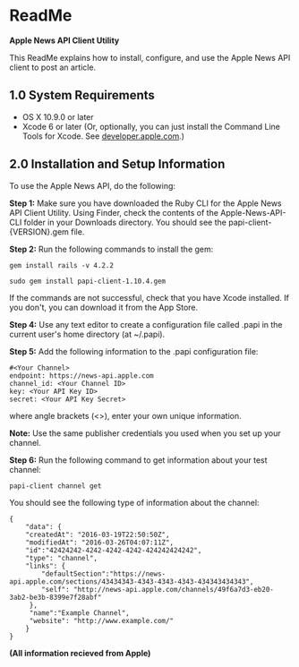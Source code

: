 # ReadMe

**Apple News API Client Utility**

This ReadMe explains how to install, configure, and use the Apple News API client to post an article.

## 1.0 System Requirements

- OS X 10.9.0 or later
- Xcode 6 or later (Or, optionally, you can just install the Command Line Tools for Xcode. See [developer.apple.com](https://developer.apple.com).)

## 2.0 Installation and Setup Information

To use the Apple News API, do the following:

**Step 1:** Make sure you have downloaded the Ruby CLI for the Apple News API Client Utility. Using Finder, check the contents of the Apple-News-API-CLI folder in your Downloads directory. You should see the papi-client-{VERSION}.gem file.

**Step 2:** Run the following commands to install the gem:

    gem install rails -v 4.2.2

    sudo gem install papi-client-1.10.4.gem

If the commands are not successful, check that you have Xcode installed. If you don't, you can download it from the App Store.

**Step 4:** Use any text editor to create a configuration file called .papi in the current user's home directory (at ~/.papi).

**Step 5:** Add the following information to the .papi configuration file:

    #<Your Channel>
    endpoint: https://news-api.apple.com
    channel_id: <Your Channel ID>
    key: <Your API Key ID>
    secret: <Your API Key Secret>

where angle brackets (<>), enter your own unique information.

**Note:** Use the same publisher credentials you used when you set up your channel.

**Step 6:** Run the following command to get information about your test channel:

    papi-client channel get

You should see the following type of information about the channel:

    {
    	"data": {
    	"createdAt": "2016-03-19T22:50:50Z",
    	"modifiedAt": "2016-03-26T04:07:11Z",
    	"id":"42424242-4242-4242-4242-424242424242",
    	"type": "channel",
    	"links": {
    		"defaultSection":"https://news-api.apple.com/sections/43434343-4343-4343-4343-434343434343",
    		"self": "http://news-api.apple.com/channels/49f6a7d3-eb20-3ab2-be3b-8399e7f28abf"
    	 },
    	 "name":"Example Channel",
    	 "website": "http://www.example.com/"
    	}
    }

**(All information recieved from Apple)**
